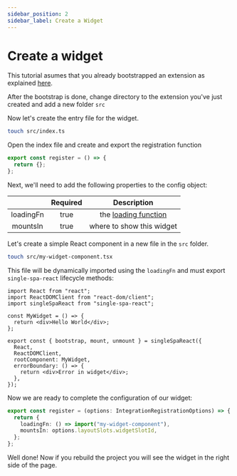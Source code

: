 ```yaml
---
sidebar_position: 2
sidebar_label: Create a Widget
---
```


# Create a widget

This tutorial asumes that you already bootstrapped an extension as explained [here](./index.md).

After the bootstrap is done, change directory to the extension you've just created and add a new folder `src`

Now let's create the entry file for the widget.

```bash
touch src/index.ts
```

Open the index file and create and export the registration function

```ts title="export widget's registration function"
export const register = () => {
  return {};
};
```

Next, we'll need to add the following properties to the config object:

|           | Required |                      Description                       |
| :-------: | :------: | :----------------------------------------------------: |
| loadingFn |   true   | the [loading function](../../extensions/app-loader.md) |
| mountsIn  |   true   |               where to show this widget                |

Let's create a simple React component in a new file in the `src` folder.

```bash
touch src/my-widget-component.tsx
```

This file will be dynamically imported using the `loadingFn` and must export `single-spa-react` lifecycle methods:

```tsx title="src/my-widget-component.tsx"
import React from "react";
import ReactDOMClient from "react-dom/client";
import singleSpaReact from "single-spa-react";

const MyWidget = () => {
  return <div>Hello World</div>;
};

export const { bootstrap, mount, unmount } = singleSpaReact({
  React,
  ReactDOMClient,
  rootComponent: MyWidget,
  errorBoundary: () => {
    return <div>Error in widget</div>;
  },
});
```

Now we are ready to complete the configuration of our widget:

```ts
export const register = (options: IntegrationRegistrationOptions) => {
  return {
    loadingFn: () => import("my-widget-component"),
    mountsIn: options.layoutSlots.widgetSlotId,
  };
};
```

Well done! Now if you rebuild the project you will see the widget in the right side of the page.
